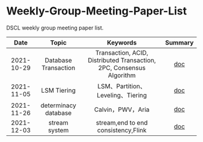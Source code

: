 # Weekly-Group-Meeting-Paper-List
DSCL weekly group meeting paper list.

|    Date    |        Topic         |                           Keywords                           |                           Summary                            |
| :--------: | :------------------: | :----------------------------------------------------------: | :----------------------------------------------------------: |
| 2021-10-29 | Database Transaction | Transaction, ACID, Distributed Transaction, 2PC, Consensus Algorithm |      [doc](./meeting_summary/2021-10-29-数据库事务.md)       |
| 2021-11-05 |     LSM Tiering      |              LSM、Partition、Leveling、Tiering               | [doc](./meeting_summary/2021-11-05-基于LSM的KV存储写放大优化.md) |
| 2021-11-26 | determinacy database |                      Calvin，PWV，Aria                       |     [doc](./meeting_summary/2021-11-27-确定性数据库.md)      |
| 2021-12-03 |    stream system     |             stream,end to end consistency,Flink              | [doc](./meeting_summary/2021-12-03-流计算端到端一致性概述.md) |

